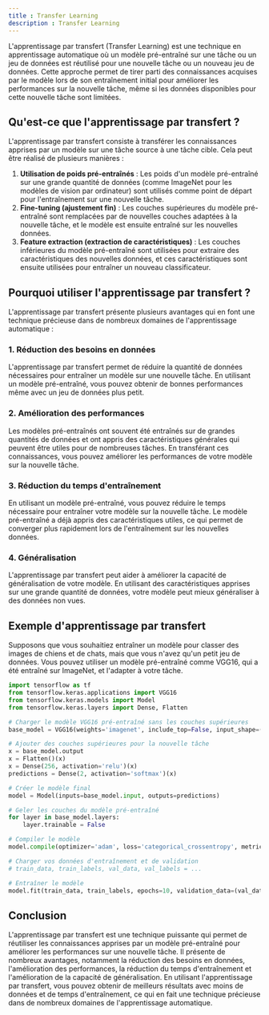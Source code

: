 ```yaml
---
title : Transfer Learning
description : Transfer Learning
---
```


L'apprentissage par transfert (Transfer Learning) est une technique en apprentissage automatique où un modèle pré-entraîné sur une tâche ou un jeu de données est réutilisé pour une nouvelle tâche ou un nouveau jeu de données. Cette approche permet de tirer parti des connaissances acquises par le modèle lors de son entraînement initial pour améliorer les performances sur la nouvelle tâche, même si les données disponibles pour cette nouvelle tâche sont limitées.

## Qu'est-ce que l'apprentissage par transfert ?

L'apprentissage par transfert consiste à transférer les connaissances apprises par un modèle sur une tâche source à une tâche cible. Cela peut être réalisé de plusieurs manières :

1. **Utilisation de poids pré-entraînés** : Les poids d'un modèle pré-entraîné sur une grande quantité de données (comme ImageNet pour les modèles de vision par ordinateur) sont utilisés comme point de départ pour l'entraînement sur une nouvelle tâche.
2. **Fine-tuning (ajustement fin)** : Les couches supérieures du modèle pré-entraîné sont remplacées par de nouvelles couches adaptées à la nouvelle tâche, et le modèle est ensuite entraîné sur les nouvelles données.
3. **Feature extraction (extraction de caractéristiques)** : Les couches inférieures du modèle pré-entraîné sont utilisées pour extraire des caractéristiques des nouvelles données, et ces caractéristiques sont ensuite utilisées pour entraîner un nouveau classificateur.

## Pourquoi utiliser l'apprentissage par transfert ?

L'apprentissage par transfert présente plusieurs avantages qui en font une technique précieuse dans de nombreux domaines de l'apprentissage automatique :

### 1. **Réduction des besoins en données**

L'apprentissage par transfert permet de réduire la quantité de données nécessaires pour entraîner un modèle sur une nouvelle tâche. En utilisant un modèle pré-entraîné, vous pouvez obtenir de bonnes performances même avec un jeu de données plus petit.

### 2. **Amélioration des performances**

Les modèles pré-entraînés ont souvent été entraînés sur de grandes quantités de données et ont appris des caractéristiques générales qui peuvent être utiles pour de nombreuses tâches. En transférant ces connaissances, vous pouvez améliorer les performances de votre modèle sur la nouvelle tâche.

### 3. **Réduction du temps d'entraînement**

En utilisant un modèle pré-entraîné, vous pouvez réduire le temps nécessaire pour entraîner votre modèle sur la nouvelle tâche. Le modèle pré-entraîné a déjà appris des caractéristiques utiles, ce qui permet de converger plus rapidement lors de l'entraînement sur les nouvelles données.

### 4. **Généralisation**

L'apprentissage par transfert peut aider à améliorer la capacité de généralisation de votre modèle. En utilisant des caractéristiques apprises sur une grande quantité de données, votre modèle peut mieux généraliser à des données non vues.

## Exemple d'apprentissage par transfert

Supposons que vous souhaitiez entraîner un modèle pour classer des images de chiens et de chats, mais que vous n'avez qu'un petit jeu de données. Vous pouvez utiliser un modèle pré-entraîné comme VGG16, qui a été entraîné sur ImageNet, et l'adapter à votre tâche.

```python
import tensorflow as tf
from tensorflow.keras.applications import VGG16
from tensorflow.keras.models import Model
from tensorflow.keras.layers import Dense, Flatten

# Charger le modèle VGG16 pré-entraîné sans les couches supérieures
base_model = VGG16(weights='imagenet', include_top=False, input_shape=(224, 224, 3))

# Ajouter des couches supérieures pour la nouvelle tâche
x = base_model.output
x = Flatten()(x)
x = Dense(256, activation='relu')(x)
predictions = Dense(2, activation='softmax')(x)

# Créer le modèle final
model = Model(inputs=base_model.input, outputs=predictions)

# Geler les couches du modèle pré-entraîné
for layer in base_model.layers:
    layer.trainable = False

# Compiler le modèle
model.compile(optimizer='adam', loss='categorical_crossentropy', metrics=['accuracy'])

# Charger vos données d'entraînement et de validation
# train_data, train_labels, val_data, val_labels = ...

# Entraîner le modèle
model.fit(train_data, train_labels, epochs=10, validation_data=(val_data, val_labels))

```

## Conclusion

L'apprentissage par transfert est une technique puissante qui permet de réutiliser les connaissances apprises par un modèle pré-entraîné pour améliorer les performances sur une nouvelle tâche. Il présente de nombreux avantages, notamment la réduction des besoins en données, l'amélioration des performances, la réduction du temps d'entraînement et l'amélioration de la capacité de généralisation. En utilisant l'apprentissage par transfert, vous pouvez obtenir de meilleurs résultats avec moins de données et de temps d'entraînement, ce qui en fait une technique précieuse dans de nombreux domaines de l'apprentissage automatique.